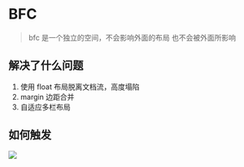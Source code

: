 # BFC

> bfc 是一个独立的空间，不会影响外面的布局 也不会被外面所影响

## 解决了什么问题

1.  使用 float 布局脱离文档流，高度塌陷
2.  margin 边距合并
3.  自适应多栏布局

## 如何触发

![](https://limy-1309594960.cos.ap-beijing.myqcloud.com/bfc.jpeg)
